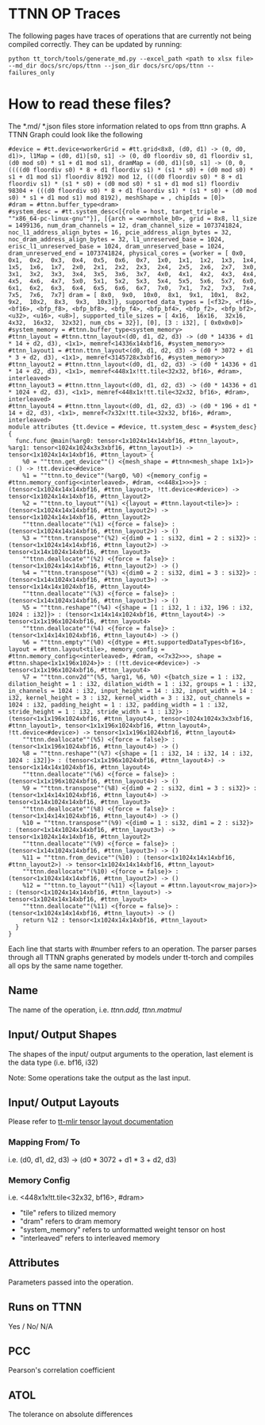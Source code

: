 # TTNN OP Traces

The following pages have traces of operations that are currently not being compiled correctly. They can be updated by running:
```
python tt_torch/tools/generate_md.py --excel_path <path to xlsx file> --md_dir docs/src/ops/ttnn --json_dir docs/src/ops/ttnn --failures_only
```

# How to read these files?

The *.md/ *.json files store information related to ops from ttnn graphs. A TTNN Graph could look like the following

```
#device = #tt.device<workerGrid = #tt.grid<8x8, (d0, d1) -> (0, d0, d1)>, l1Map = (d0, d1)[s0, s1] -> (0, d0 floordiv s0, d1 floordiv s1, (d0 mod s0) * s1 + d1 mod s1), dramMap = (d0, d1)[s0, s1] -> (0, 0, ((((d0 floordiv s0) * 8 + d1 floordiv s1) * (s1 * s0) + (d0 mod s0) * s1 + d1 mod s1) floordiv 8192) mod 12, (((d0 floordiv s0) * 8 + d1 floordiv s1) * (s1 * s0) + (d0 mod s0) * s1 + d1 mod s1) floordiv 98304 + (((d0 floordiv s0) * 8 + d1 floordiv s1) * (s1 * s0) + (d0 mod s0) * s1 + d1 mod s1) mod 8192), meshShape = , chipIds = [0]>
#dram = #ttnn.buffer_type<dram>
#system_desc = #tt.system_desc<[{role = host, target_triple = ""x86_64-pc-linux-gnu""}], [{arch = <wormhole_b0>, grid = 8x8, l1_size = 1499136, num_dram_channels = 12, dram_channel_size = 1073741824, noc_l1_address_align_bytes = 16, pcie_address_align_bytes = 32, noc_dram_address_align_bytes = 32, l1_unreserved_base = 1024, erisc_l1_unreserved_base = 1024, dram_unreserved_base = 1024, dram_unreserved_end = 1073741824, physical_cores = {worker = [ 0x0,  0x1,  0x2,  0x3,  0x4,  0x5,  0x6,  0x7,  1x0,  1x1,  1x2,  1x3,  1x4,  1x5,  1x6,  1x7,  2x0,  2x1,  2x2,  2x3,  2x4,  2x5,  2x6,  2x7,  3x0,  3x1,  3x2,  3x3,  3x4,  3x5,  3x6,  3x7,  4x0,  4x1,  4x2,  4x3,  4x4,  4x5,  4x6,  4x7,  5x0,  5x1,  5x2,  5x3,  5x4,  5x5,  5x6,  5x7,  6x0,  6x1,  6x2,  6x3,  6x4,  6x5,  6x6,  6x7,  7x0,  7x1,  7x2,  7x3,  7x4,  7x5,  7x6,  7x7] dram = [ 8x0,  9x0,  10x0,  8x1,  9x1,  10x1,  8x2,  9x2,  10x2,  8x3,  9x3,  10x3]}, supported_data_types = [<f32>, <f16>, <bf16>, <bfp_f8>, <bfp_bf8>, <bfp_f4>, <bfp_bf4>, <bfp_f2>, <bfp_bf2>, <u32>, <u16>, <u8>], supported_tile_sizes = [ 4x16,  16x16,  32x16,  4x32,  16x32,  32x32], num_cbs = 32}], [0], [3 : i32], [ 0x0x0x0]>
#system_memory = #ttnn.buffer_type<system_memory>
#ttnn_layout = #ttnn.ttnn_layout<(d0, d1, d2, d3) -> (d0 * 14336 + d1 * 14 + d2, d3), <1x1>, memref<14336x14xbf16, #system_memory>>
#ttnn_layout1 = #ttnn.ttnn_layout<(d0, d1, d2, d3) -> (d0 * 3072 + d1 * 3 + d2, d3), <1x1>, memref<3145728x3xbf16, #system_memory>>
#ttnn_layout2 = #ttnn.ttnn_layout<(d0, d1, d2, d3) -> (d0 * 14336 + d1 * 14 + d2, d3), <1x1>, memref<448x1x!tt.tile<32x32, bf16>, #dram>, interleaved>
#ttnn_layout3 = #ttnn.ttnn_layout<(d0, d1, d2, d3) -> (d0 * 14336 + d1 * 1024 + d2, d3), <1x1>, memref<448x1x!tt.tile<32x32, bf16>, #dram>, interleaved>
#ttnn_layout4 = #ttnn.ttnn_layout<(d0, d1, d2, d3) -> (d0 * 196 + d1 * 14 + d2, d3), <1x1>, memref<7x32x!tt.tile<32x32, bf16>, #dram>, interleaved>
module attributes {tt.device = #device, tt.system_desc = #system_desc} {
  func.func @main(%arg0: tensor<1x1024x14x14xbf16, #ttnn_layout>, %arg1: tensor<1024x1024x3x3xbf16, #ttnn_layout1>) -> tensor<1x1024x14x14xbf16, #ttnn_layout> {
    %0 = ""ttnn.get_device""() <{mesh_shape = #ttnn<mesh_shape 1x1>}> : () -> !tt.device<#device>
    %1 = ""ttnn.to_device""(%arg0, %0) <{memory_config = #ttnn.memory_config<<interleaved>, #dram, <<448x1>>>}> : (tensor<1x1024x14x14xbf16, #ttnn_layout>, !tt.device<#device>) -> tensor<1x1024x14x14xbf16, #ttnn_layout2>
    %2 = ""ttnn.to_layout""(%1) <{layout = #ttnn.layout<tile>}> : (tensor<1x1024x14x14xbf16, #ttnn_layout2>) -> tensor<1x1024x14x14xbf16, #ttnn_layout2>
    ""ttnn.deallocate""(%1) <{force = false}> : (tensor<1x1024x14x14xbf16, #ttnn_layout2>) -> ()
    %3 = ""ttnn.transpose""(%2) <{dim0 = 1 : si32, dim1 = 2 : si32}> : (tensor<1x1024x14x14xbf16, #ttnn_layout2>) -> tensor<1x14x1024x14xbf16, #ttnn_layout3>
    ""ttnn.deallocate""(%2) <{force = false}> : (tensor<1x1024x14x14xbf16, #ttnn_layout2>) -> ()
    %4 = ""ttnn.transpose""(%3) <{dim0 = 2 : si32, dim1 = 3 : si32}> : (tensor<1x14x1024x14xbf16, #ttnn_layout3>) -> tensor<1x14x14x1024xbf16, #ttnn_layout4>
    ""ttnn.deallocate""(%3) <{force = false}> : (tensor<1x14x1024x14xbf16, #ttnn_layout3>) -> ()
    %5 = ""ttnn.reshape""(%4) <{shape = [1 : i32, 1 : i32, 196 : i32, 1024 : i32]}> : (tensor<1x14x14x1024xbf16, #ttnn_layout4>) -> tensor<1x1x196x1024xbf16, #ttnn_layout4>
    ""ttnn.deallocate""(%4) <{force = false}> : (tensor<1x14x14x1024xbf16, #ttnn_layout4>) -> ()
    %6 = ""ttnn.empty""(%0) <{dtype = #tt.supportedDataTypes<bf16>, layout = #ttnn.layout<tile>, memory_config = #ttnn.memory_config<<interleaved>, #dram, <<7x32>>>, shape = #ttnn.shape<1x1x196x1024>}> : (!tt.device<#device>) -> tensor<1x1x196x1024xbf16, #ttnn_layout4>
    %7 = ""ttnn.conv2d""(%5, %arg1, %6, %0) <{batch_size = 1 : i32, dilation_height = 1 : i32, dilation_width = 1 : i32, groups = 1 : i32, in_channels = 1024 : i32, input_height = 14 : i32, input_width = 14 : i32, kernel_height = 3 : i32, kernel_width = 3 : i32, out_channels = 1024 : i32, padding_height = 1 : i32, padding_width = 1 : i32, stride_height = 1 : i32, stride_width = 1 : i32}> : (tensor<1x1x196x1024xbf16, #ttnn_layout4>, tensor<1024x1024x3x3xbf16, #ttnn_layout1>, tensor<1x1x196x1024xbf16, #ttnn_layout4>, !tt.device<#device>) -> tensor<1x1x196x1024xbf16, #ttnn_layout4>
    ""ttnn.deallocate""(%5) <{force = false}> : (tensor<1x1x196x1024xbf16, #ttnn_layout4>) -> ()
    %8 = ""ttnn.reshape""(%7) <{shape = [1 : i32, 14 : i32, 14 : i32, 1024 : i32]}> : (tensor<1x1x196x1024xbf16, #ttnn_layout4>) -> tensor<1x14x14x1024xbf16, #ttnn_layout4>
    ""ttnn.deallocate""(%6) <{force = false}> : (tensor<1x1x196x1024xbf16, #ttnn_layout4>) -> ()
    %9 = ""ttnn.transpose""(%8) <{dim0 = 2 : si32, dim1 = 3 : si32}> : (tensor<1x14x14x1024xbf16, #ttnn_layout4>) -> tensor<1x14x1024x14xbf16, #ttnn_layout3>
    ""ttnn.deallocate""(%8) <{force = false}> : (tensor<1x14x14x1024xbf16, #ttnn_layout4>) -> ()
    %10 = ""ttnn.transpose""(%9) <{dim0 = 1 : si32, dim1 = 2 : si32}> : (tensor<1x14x1024x14xbf16, #ttnn_layout3>) -> tensor<1x1024x14x14xbf16, #ttnn_layout2>
    ""ttnn.deallocate""(%9) <{force = false}> : (tensor<1x14x1024x14xbf16, #ttnn_layout3>) -> ()
    %11 = ""ttnn.from_device""(%10) : (tensor<1x1024x14x14xbf16, #ttnn_layout2>) -> tensor<1x1024x14x14xbf16, #ttnn_layout>
    ""ttnn.deallocate""(%10) <{force = false}> : (tensor<1x1024x14x14xbf16, #ttnn_layout2>) -> ()
    %12 = ""ttnn.to_layout""(%11) <{layout = #ttnn.layout<row_major>}> : (tensor<1x1024x14x14xbf16, #ttnn_layout>) -> tensor<1x1024x14x14xbf16, #ttnn_layout>
    ""ttnn.deallocate""(%11) <{force = false}> : (tensor<1x1024x14x14xbf16, #ttnn_layout>) -> ()
    return %12 : tensor<1x1024x14x14xbf16, #ttnn_layout>
  }
}
```
Each line that starts with #number refers to an operation. The parser parses through all TTNN graphs generated by models under tt-torch and compiles all ops by the same name together.

## Name

The name of the operation, i.e. _ttnn.add, ttnn.matmul_

## Input/ Output Shapes

The shapes of the input/ output arguments to the operation, last element is the data type (i.e. bf16, i32)

Note: Some operations take the output as the last input.

## Input/ Output Layouts

Please refer to [tt-mlir tensor layout documentation](https://docs.tenstorrent.com/tt-mlir/specs/tensor-layout.html)

### Mapping From/ To

i.e. (d0, d1, d2, d3) -> (d0 * 3072 + d1 * 3 + d2, d3)

### Memory Config

i.e. <448x1x!tt.tile<32x32, bf16>, #dram>

- "tile" refers to tilized memory
- "dram" refers to dram memory
- "system_memory" refers to unformatted weight tensor on host
- "interleaved" refers to interleaved memory

## Attributes

Parameters passed into the operation.

## Runs on TTNN

Yes / No/ N/A

## PCC

Pearson's correlation coefficient

## ATOL

The tolerance on absolute differences
